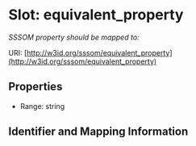 # Slot: equivalent_property
_SSSOM property should be mapped to:_


URI: [http://w3id.org/sssom/equivalent_property](http://w3id.org/sssom/equivalent_property)



<!-- no inheritance hierarchy -->


## Properties

 * Range: string



## Identifier and Mapping Information





